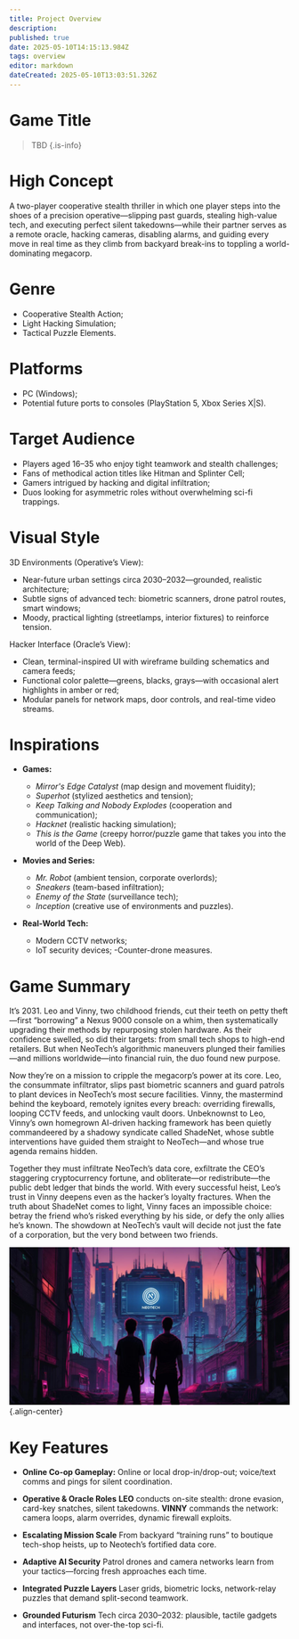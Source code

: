 ```yaml
---
title: Project Overview
description: 
published: true
date: 2025-05-10T14:15:13.984Z
tags: overview
editor: markdown
dateCreated: 2025-05-10T13:03:51.326Z
---
```


# Game Title

> TBD
{.is-info}

# High Concept

A two-player cooperative stealth thriller in which one player steps into the shoes of a precision operative—slipping past guards, stealing high-value tech, and executing perfect silent takedowns—while their partner serves as a remote oracle, hacking cameras, disabling alarms, and guiding every move in real time as they climb from backyard break-ins to toppling a world-dominating megacorp.

# Genre

- Cooperative Stealth Action;
- Light Hacking Simulation;
- Tactical Puzzle Elements.

# Platforms

- PC (Windows);
- Potential future ports to consoles (PlayStation 5, Xbox Series X|S).

# Target Audience

- Players aged 16–35 who enjoy tight teamwork and stealth challenges;
- Fans of methodical action titles like Hitman and Splinter Cell;
- Gamers intrigued by hacking and digital infiltration;
- Duos looking for asymmetric roles without overwhelming sci-fi trappings.

# Visual Style

3D Environments (Operative’s View):

- Near-future urban settings circa 2030–2032—grounded, realistic architecture;
- Subtle signs of advanced tech: biometric scanners, drone patrol routes, smart windows;
- Moody, practical lighting (streetlamps, interior fixtures) to reinforce tension.

Hacker Interface (Oracle’s View):

- Clean, terminal-inspired UI with wireframe building schematics and camera feeds;
- Functional color palette—greens, blacks, grays—with occasional alert highlights in amber or red;
- Modular panels for network maps, door controls, and real-time video streams.

# Inspirations

- **Games:**  
  - *Mirror's Edge Catalyst* (map design and movement fluidity);
  - *Superhot* (stylized aesthetics and tension);
  - *Keep Talking and Nobody Explodes* (cooperation and communication);
  - *Hacknet* (realistic hacking simulation);
  - *This is the Game* (creepy horror/puzzle game that takes you into the world of the Deep Web).

- **Movies and Series:**  
  - *Mr. Robot*  (ambient tension, corporate overlords);
  - *Sneakers* (team-based infiltration);
  - *Enemy of the State* (surveillance tech);
  - *Inception* (creative use of environments and puzzles).

- **Real-World Tech:**
	- Modern CCTV networks;
  - IoT security devices;
   -Counter-drone measures.

# Game Summary

It’s 2031. Leo and Vinny, two childhood friends, cut their teeth on petty theft—first “borrowing” a Nexus 9000 console on a whim, then systematically upgrading their methods by repurposing stolen hardware. As their confidence swelled, so did their targets: from small tech shops to high-end retailers. But when NeoTech’s algorithmic maneuvers plunged their families—and millions worldwide—into financial ruin, the duo found new purpose.

Now they’re on a mission to cripple the megacorp’s power at its core. Leo, the consummate infiltrator, slips past biometric scanners and guard patrols to plant devices in NeoTech’s most secure facilities. Vinny, the mastermind behind the keyboard, remotely ignites every breach: overriding firewalls, looping CCTV feeds, and unlocking vault doors. Unbeknownst to Leo, Vinny’s own homegrown AI-driven hacking framework has been quietly commandeered by a shadowy syndicate called ShadeNet, whose subtle interventions have guided them straight to NeoTech—and whose true agenda remains hidden.

Together they must infiltrate NeoTech’s data core, exfiltrate the CEO’s staggering cryptocurrency fortune, and obliterate—or redistribute—the public debt ledger that binds the world. With every successful heist, Leo’s trust in Vinny deepens even as the hacker’s loyalty fractures. When the truth about ShadeNet comes to light, Vinny faces an impossible choice: betray the friend who’s risked everything by his side, or defy the only allies he’s known. The showdown at NeoTech’s vault will decide not just the fate of a corporation, but the very bond between two friends.

![overview.jpeg](/overview.jpeg){.align-center}

# Key Features


- **Online Co-op Gameplay:** 
Online or local drop-in/drop-out; voice/text comms and pings for silent coordination.

- **Operative & Oracle Roles**
**LEO** conducts on-site stealth: drone evasion, card-key snatches, silent takedowns.
**VINNY** commands the network: camera loops, alarm overrides, dynamic firewall exploits.

- **Escalating Mission Scale**
From backyard “training runs” to boutique tech-shop heists, up to Neotech’s fortified data core.

- **Adaptive AI Security**
Patrol drones and camera networks learn from your tactics—forcing fresh approaches each time.

- **Integrated Puzzle Layers**
Laser grids, biometric locks, network-relay puzzles that demand split-second teamwork.

- **Grounded Futurism**
Tech circa 2030–2032: plausible, tactile gadgets and interfaces, not over-the-top sci-fi.
